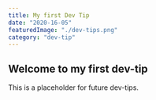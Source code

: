 ```yaml
---
title: My first Dev Tip
date: "2020-16-05"
featuredImage: "./dev-tips.png"
category: "dev-tip"
---
```


## Welcome to my first dev-tip

This is a placeholder for future dev-tips.
